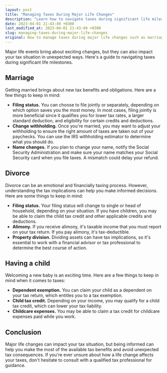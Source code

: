 ```yaml
---
layout: post
title: "Managing Taxes During Major Life Changes"
description: "Learn how to navigate taxes during significant life milestones, such as marriage, divorce, or having a child."
date: 2023-04-01 21:43:49 +0300
last_modified_at: 2023-04-01 21:43:49 +0300
slug: managing-taxes-during-major-life-changes
original: How to manage taxes during major life changes such as marriage, divorce, or having a child?
---
```

Major life events bring about exciting changes, but they can also impact your tax situation in unexpected ways. Here's a guide to navigating taxes during significant life milestones.

## Marriage

Getting married brings about new tax benefits and obligations. Here are a few things to keep in mind:

- **Filing status.** You can choose to file jointly or separately, depending on which option saves you the most money. In most cases, filing jointly is more beneficial since it qualifies you for lower tax rates, a larger standard deduction, and eligibility for certain credits and deductions.
- **Change withholding.** Once you're married, you may want to adjust your withholding to ensure the right amount of taxes are taken out of your paychecks. You can use the IRS withholding estimator to determine what you should do.
- **Name changes.** If you plan to change your name, notify the Social Security Administration and make sure your name matches your Social Security card when you file taxes. A mismatch could delay your refund.

## Divorce

Divorce can be an emotional and financially taxing process. However, understanding the tax implications can help you make informed decisions. Here are some things to keep in mind:

- **Filing status.** Your filing status will change to single or head of household, depending on your situation. If you have children, you may be able to claim the child tax credit and other applicable credits and deductions.
- **Alimony.** If you receive alimony, it's taxable income that you must report on your tax return. If you pay alimony, it's tax-deductible.
- **Property division.** Dividing assets can have tax implications, so it's essential to work with a financial advisor or tax professional to determine the best course of action.

## Having a child

Welcoming a new baby is an exciting time. Here are a few things to keep in mind when it comes to taxes:

- **Dependent exemption.** You can claim your child as a dependent on your tax return, which entitles you to a tax exemption.
- **Child tax credit.** Depending on your income, you may qualify for a child tax credit, which can lower your tax liability. 
- **Childcare expenses.** You may be able to claim a tax credit for childcare expenses paid while you work.

## Conclusion

Major life changes can impact your tax situation, but being informed can help you make the most of the available tax benefits and avoid unexpected tax consequences. If you're ever unsure about how a life change affects your taxes, don't hesitate to consult with a qualified tax professional for guidance.